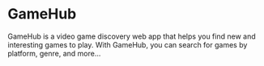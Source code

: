 # GameHub

GameHub is a video game discovery web app that helps you find new and interesting games to play. With GameHub, you can search for games by platform, genre, and more...
